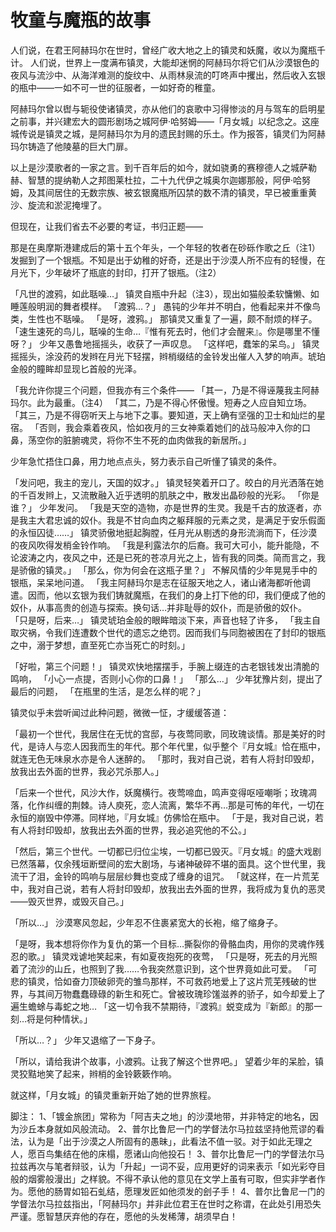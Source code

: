 # 牧童与魔瓶的故事

人们说，在君王阿赫玛尔在世时，曾经广收大地之上的镇灵和妖魔，收以为魔瓶千计。
人们说，世界上一度满布镇灵，大能却迷惘的阿赫玛尔将它们从沙漠银色的夜风与流沙中、从海洋难测的旋纹中、从雨林泉流的叮咚声中攫出，然后收入玄银的瓶中——一如不可一世的征服者，一如好奇的稚童。

阿赫玛尔曾以辔与轭役使诸镇灵，亦从他们的哀歌中习得惨淡的月与驾车的启明星之前事，并兴建宏大的圆形剧场之城阿伊·哈努姆——「月女城」以纪念之。这座城传说是镇灵之城，是阿赫玛尔为月的遗民封赐的乐土。作为报答，镇灵们为阿赫玛尔铸造了他陵墓的巨大门扉。

以上是沙漠歌者的一家之言。到千百年后的如今，就如骁勇的赛穆德人之城萨勒赫、智慧的提纳勒人之邦图莱杜拉，二十九代伊之城奥尔迦娜那般，阿伊·哈努姆，及其间居住的无数宗族、被玄银魔瓶所囚禁的数不清的镇灵，早已被重重黄沙、旋流和淤泥掩埋了。

但现在，让我们省去不必要的考证，书归正题——

那是在奥摩斯港建成后的第十五个年头，一个年轻的牧者在砂砾作歌之丘（注1）发掘到了一个银瓶。不知是出于幼稚的好奇，还是出于沙漠人所不应有的轻慢，在月光下，少年破坏了瓶底的封印，打开了银瓶。（注2）

「凡世的渡鸦，如此聒噪…」
镇灵自瓶中升起（注3），现出如猫般柔软慵懒、如睡莲般明润的舞者模样。
「渡鸦…？」
愚钝的少年并不明白，他看起来并不像鸟类，生性也不聒噪。
「是呀，渡鸦。」
那镇灵又重复了一遍，颇不耐烦的样子。
「速生速死的鸟儿，聒噪的生命…『惟有死去时，他们才会醒来』。你是哪里不懂呀？」
少年又愚鲁地摇摇头，收获了一声叹息。
「这样吧，蠢笨的呆鸟。」
镇灵摇摇头，涂没药的发辫在月光下轻摆，辫梢缀结的金铃发出催人入梦的响声。琥珀金般的瞳眸却显现匕首般的光泽。

「我允许你提三个问题，但我亦有三个条件——
「其一，乃是不得诬蔑我主阿赫玛尔。此为最重。（注4）
「其二，乃是不得心怀傲慢。短寿之人应自知立场。
「其三，乃是不得窃听天上与地下之事。要知道，天上确有坚强的卫士和灿烂的星宿。
「否则，我会乘着夜风，恰如夜月的三女神乘着她们的战马般冲入你的口鼻，荡空你的脏腑魂灵，将你不生不死的血肉做我的新居所。」

少年急忙捂住口鼻，用力地点点头，努力表示自己听懂了镇灵的条件。

「发问吧，我主的宠儿，天国的奴才。」
镇灵轻笑着开口了。皎白的月光洒落在她的千百发辫上，又流散融入近乎透明的肌肤之中，散发出晶砂般的光彩。
「你是谁？」
少年发问。
「我是天空的造物，亦是世界的生灵。我是千古的放逐者，亦是我主大君忠诚的奴仆。我是不甘向血肉之躯拜服的元素之灵，是满足于安乐假面的永恒囚徒……」
镇灵骄傲地挺起胸膛，任月光从剔透的身形流淌而下，任沙漠的夜风吹得发梢金铃作响。 「我是利露法尔的后裔。我可大可小，能升能隐，不论波涛之内，夜风之中，还是已死的苍凉月光之上，皆有我的同类。简而言之，我是骄傲的镇灵。」
「那么，你为何会在这瓶子里？」
不解风情的少年晃晃手中的银瓶，呆呆地问道。
「我主阿赫玛尔是志在征服天地之人，诸山诸海都听他调遣。因而，他以玄银为我们铸就魔瓶，在我们的身上打下他的印，我们便成了他的奴仆，从事高贵的创造与探索。换句话…并非耻辱的奴仆，而是骄傲的奴仆。
「只是呀，后来…」
镇灵琥珀金般的眼眸暗淡下来，声音也轻了许多，
「我主自取灾祸，令我们连遭数个世代的遗忘之绝罚。因而我们与同胞被困在了封印的银瓶之中，溺于梦想，直至死亡亦当死亡的时刻。」

「好啦，第三个问题！」
镇灵欢快地摆摆手，手腕上缀连的古老银钱发出清脆的鸣响，
「小心一点提，否则小心你的口鼻！」
「那么…」
少年犹豫片刻，提出了最后的问题，
「在瓶里的生活，是怎么样的呢？」

镇灵似乎未尝听闻过此种问题，微微一怔，才缓缓答道：

「最初一个世代，我居住在无忧的宫邸，与夜莺同歌，同玫瑰谈情。那是美好的时代，是诗人与恋人因我而生的年代。那个年代里，似乎整个『月女城』恰在瓶中，就连无色无味泉水亦是令人迷醉的。
「那时，我对自己说，若有人将封印毁却，放我出去外面的世界，我必咒杀那人。」

「后来一个世代，风沙大作，妖魔横行。夜莺啼血，鸣声变得呕哑嘲哳；玫瑰凋落，化作纠缠的荆棘。诗人庾死，恋人流离，繁华不再…那是可怖的年代，一切在永恒的崩毁中停滞。同样地，『月女城』仿佛恰在瓶中。
「于是，我对自己说，若有人将封印毁却，放我出去外面的世界，我必追究他的不公。」

「然后，第三个世代。一切都已归位尘埃，一切都已毁灭。『月女城』的盛大戏剧已然落幕，仅余残垣断壁间的宏大剧场，与诸神破碎不堪的面具。这个世代里，我流干了泪，金铃的鸣响与层层纱舞也变成了缠身的诅咒。
「就这样，在一片荒芜中，我对自己说，若有人将封印毁却，放我出去外面的世界，我将成为复仇的恶灵——毁灭世界，或毁灭自己。」

「所以…」
沙漠寒风忽起，少年忍不住裹紧宽大的长袍，缩了缩身子。

「是呀，我本想将你作为复仇的第一个目标…撕裂你的骨骼血肉，用你的灵魂作残忍的歌。」
镇灵戏谑地笑起来，有如夏夜抱死的夜莺，
「只是呀，死去的月光照着了流沙的山丘，也照到了我……令我突然意识到，这个世界竟如此可爱。
「可悲的镇灵，恰如奋力顶破卵壳的雏鸟那样，不可救药地爱上了这片荒芜残破的世界，与其间万物蠢蠢碌碌的新生和死亡。曾被玫瑰珍馐滋养的骄子，如今却爱上了遍生蟾蜍与毒蛇之地…
「这一切令我不禁期待，『渡鸦』蜕变成为『新郎』的那一刻…将是何种情状。」


「所以…？」
少年又退缩了一下身子。

「所以，请给我讲个故事，小渡鸦。让我了解这个世界吧。」
望着少年的呆脸，镇灵狡黠地笑了起来，辫梢的金铃簌簌作响。

就这样，「月女城」的镇灵重新开始了她的世界旅程。


脚注：
1、「镀金旅团」常称为「阿吉夫之地」的沙漠地带，并非特定的地名，因为沙丘本身就如风般流动。
2、普尔比鲁尼一门的学督法尔马拉兹坚持他荒谬的看法，认为是「出于沙漠之人所固有的愚昧」，此看法不值一驳。对于如此无理之人，愿百鸟集结在他的床榻，愿诸山向他投石！
3、普尔比鲁尼一门的学督法尔马拉兹再次与笔者辩驳，认为「升起」一词不妥，应用更好的词来表示「如光彩夺目般的烟雾般漫出」之样貌。不得不承认他的意见在文学上虽有可取，但实非学者作为。愿他的肠胃如铅石虬结，愿理发匠如他须发的刽子手！
4、普尔比鲁尼一门的学督法尔马拉兹指出，「阿赫玛尔」并非此位君王在世时之称谓，在此处引用恐失严谨。愿智慧厌弃他的存在，愿他的头发稀薄，胡须早白！